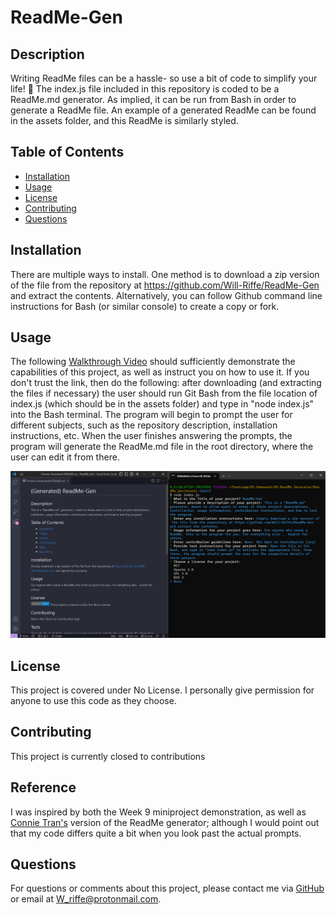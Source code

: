 # ReadMe-Gen

  ## Description
  Writing ReadMe files can be a hassle- so use a bit of code to simplify your life! 🎉 The index.js file included in this repository is coded to be a ReadMe.md generator. As implied, it can be run from Bash in order to generate a ReadMe file. An example of a generated ReadMe can be found in the assets folder, and this ReadMe is similarly styled.

  ## Table of Contents
  - [Installation](#installation)
  - [Usage](#usage)
  - [License](#license)
  - [Contributing](#contributing)
  - [Questions](#questions)

  ## Installation
  There are multiple ways to install. One method is to download a zip version of the file from the repository at https://github.com/Will-Riffe/ReadMe-Gen and extract the contents. Alternatively, you can follow Github command line instructions for Bash (or similar console) to create a copy or fork. 

  ## Usage
  The following [Walkthrough Video](https://clipchamp.com/watch/SJYJyu4CxWH) should sufficiently demonstrate the capabilities of this project, as well as instruct you on how to use it. If you don't trust the link, then do the following: after downloading (and extracting the files if necessary) the user should run Git Bash from the file location of index.js (which should be in the assets folder) and type in "node index.js" into the Bash terminal. The program will begin to prompt the user for different subjects, such as the repository description, installation instructions, etc. When the user finishes answering the prompts, the program will generate the ReadMe.md file in the root directory, where the user can edit it from there.

  ![Screenshot](./assets/image/Screenshot%202023-04-29%20102937.png)

  ## License
  This project is covered under No License. I personally give permission for anyone to use this code as they choose. 

  ## Contributing
  This project is currently closed to contributions

  ## Reference
  I was inspired by both the Week 9 miniproject demonstration, as well as [Connie Tran's](https://github.com/connietran-dev/readme-generator) version of the ReadMe generator; although I would point out that my code differs quite a bit when you look past the actual prompts. 

  ## Questions
  For questions or comments about this project, please contact me via [GitHub](https://github.com/Will-Riffe) or email at W_riffe@protonmail.com.
  
